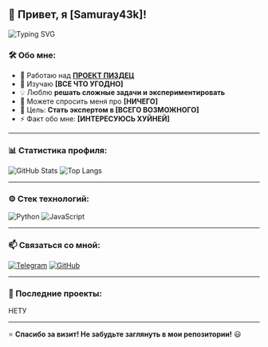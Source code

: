 ## 👋 Привет, я [Samuray43k]!

![Typing SVG](https://readme-typing-svg.herokuapp.com?color=%2336BCF7&lines=Добро+пожаловать+в+мой+профиль!;Я+разработчик+и+люблю+кодить!;Всегда+учусь+чему-то+новому!)

### 🛠 Обо мне:
- 🔭 Работаю над **[ПРОЕКТ ПИЗДЕЦ](https://github.com/Samuray4ik04/cccccgrggr)**
- 🌱 Изучаю **[ВСЕ ЧТО УГОДНО]**
- 💡 Люблю **решать сложные задачи и экспериментировать**
- 💬 Можете спросить меня про **[НИЧЕГО]**
- 🎯 Цель: **Стать экспертом в [ВСЕГО ВОЗМОЖНОГО]**
- ⚡ Факт обо мне: **[ИНТЕРЕСУЮСЬ ХУЙНЕЙ]**

---

### 📊 Статистика профиля:
![GitHub Stats](https://github-readme-stats.vercel.app/api?username=Samuray4ik04&show_icons=true&theme=radical)
![Top Langs](https://github-readme-stats.vercel.app/api/top-langs/?username=Samuray4ik04&layout=compact&theme=radical)

---

### ⚙️ Стек технологий:
![Python](https://img.shields.io/badge/Python-3776AB?style=for-the-badge&logo=python&logoColor=white)
![JavaScript](https://img.shields.io/badge/JavaScript-F7DF1E?style=for-the-badge&logo=javascript&logoColor=black)

---

### 📫 Связаться со мной:
[![Telegram](https://img.shields.io/badge/Telegram-26A5E4?style=for-the-badge&logo=telegram&logoColor=white)](https://t.me/Samuray43k)
[![GitHub](https://img.shields.io/badge/GitHub-100000?style=for-the-badge&logo=github&logoColor=white)](https://github.com/Samuray4ik04)

---

### 🚀 Последние проекты:
НЕТУ

---

⭐️ **Спасибо за визит! Не забудьте заглянуть в мои репозитории!** 😃
